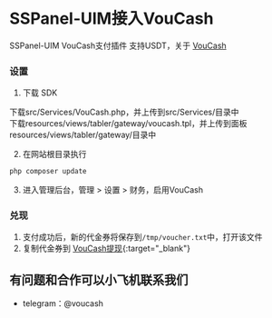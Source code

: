 # SSPanel-UIM接入VouCash
SSPanel-UIM VouCash支付插件 支持USDT，关于 [VouCash](https://voucash.com/cn/about)

### 设置

1. 下载 SDK

下载src/Services/VouCash.php，并上传到src/Services/目录中  
下载resources/views/tabler/gateway/voucash.tpl，并上传到面板resources/views/tabler/gateway/目录中  

2. 在网站根目录执行

```sh
php composer update 
```

3. 进入管理后台，管理 > 设置 > 财务，启用VouCash


### 兑现
1. 支付成功后，新的代金券将保存到`/tmp/voucher.txt`中，打开该文件
2. 复制代金券到 [VouCash提现](https://voucash.com/cn/redeem){:target="_blank"}

## 有问题和合作可以小飞机联系我们
 - telegram：@voucash